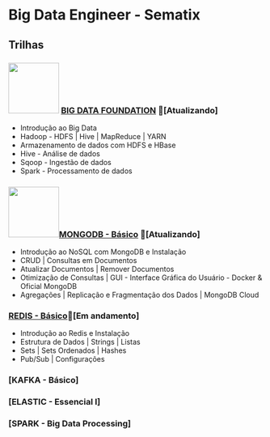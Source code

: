 # Big Data Engineer - Sematix

## Trilhas
### <img src="https://media.badgr.com/uploads/badges/6d160c59-0aa7-42e3-859f-d6e4013f9aab.png" width="100"> [BIG DATA FOUNDATION](https://github.com/cicerooficial/big-data-engineer-sematix/tree/main/1.%20BIG-DATA-FOUNDATION) 🔄[Atualizando]
- Introdução ao Big Data
- Hadoop - HDFS | Hive | MapReduce | YARN
- Armazenamento de dados com HDFS e HBase
- Hive - Análise de dados
- Sqoop - Ingestão de dados
- Spark - Processamento de dados

### <img src="https://media.badgr.com/uploads/badges/5255bd41-1608-4c10-829b-59007f6f268e.png" width="100">[MONGODB - Básico](https://github.com/cicerooficial/big-data-engineer-sematix/tree/main/2.%20MONGODB) 🔄[Atualizando]
- Introdução ao NoSQL com MongoDB e Instalação
- CRUD | Consultas em Documentos
- Atualizar Documentos | Remover Documentos
- Otimização de Consultas | GUI - Interface Gráfica do Usuário - Docker & Oficial MongoDB
- Agregações | Replicação e Fragmentação dos Dados | MongoDB Cloud

### [REDIS - Básico](https://github.com/cicerooficial/big-data-engineer-sematix/tree/main/3.%20REDIS)🚧[Em andamento]

- Introdução ao Redis e Instalação
- Estrutura de Dados | Strings | Listas
- Sets | Sets Ordenados | Hashes
- Pub/Sub | Configurações

### [KAFKA - Básico]

### [ELASTIC - Essencial I]

### [SPARK - Big Data Processing]

